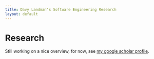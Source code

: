 ```yaml
---
title: Davy Landman's Software Engineering Research
layout: default
---
```


# Research

Still working on a nice overview, for now, see [my google scholar profile](https://scholar.google.nl/citations?user=e9iOupAAAAAJ).
